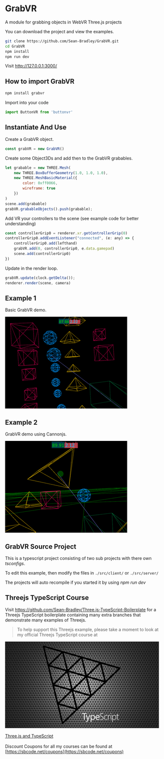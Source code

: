 # GrabVR

A module for grabbing objects in WebVR Three.js projects

You can download the project and view the examples.

``` bash
git clone https://github.com/Sean-Bradley/GrabVR.git
cd GrabVR
npm install
npm run dev
```

Visit http://127.0.0.1:3000/

## How to import GrabVR

```bash
npm install grabvr
```

Import into your code

``` javascript
import ButtonVR from 'buttonvr'
```

## Instantiate And Use

Create a GrabVR object.

```javascript
const grabVR = new GrabVR()
```

Create some Object3Ds and add then to the GrabVR grabables.

```javascript
let grabable = new THREE.Mesh(
    new THREE.BoxBufferGeometry(1.0, 1.0, 1.0),
    new THREE.MeshBasicMaterial({
        color: 0xff0066,
        wireframe: true
    })
)
scene.add(grabable)
grabVR.grabableObjects().push(grabable);
```

Add VR your controllers to the scene (see example code for better understanding)

```javascript
const controllerGrip0 = renderer.xr.getControllerGrip(0)
controllerGrip0.addEventListener("connected", (e: any) => {
    controllerGrip0.add(lefthand)
    grabVR.add(0, controllerGrip0, e.data.gamepad)
    scene.add(controllerGrip0)
})
```

Update in the render loop.

```javascript
grabVR.update(clock.getDelta());
renderer.render(scene, camera)
```

## Example 1

Basic GrabVR demo.

[![GrabVR Example 1](./dist/client/img/grabvr-1.gif)](https://sbcode.net/threejs/grabvr-1/)

## Example 2

GrabVR demo using Cannonjs.

[![GrabVR Example 2](./dist/client/img/grabvr-2.gif)](https://sbcode.net/threejs/grabvr-2/)

## GrabVR Source Project

This is a typescript project consisting of two sub projects with there own *tsconfigs*.

To edit this example, then modify the files in `./src/client/` or `./src/server/`

The projects will auto recompile if you started it by using *npm run dev*

## Threejs TypeScript Course

Visit https://github.com/Sean-Bradley/Three.js-TypeScript-Boilerplate for a Threejs TypeScript boilerplate containing many extra branches that demonstrate many examples of Threejs.

> To help support this Threejs example, please take a moment to look at my official Threejs TypeScript course at 

[![Threejs TypeScript Course](threejs-course-image.png)](https://www.udemy.com/course/threejs-tutorials/?referralCode=4C7E1DE91C3E42F69D0F)

  [Three.js and TypeScript](https://www.udemy.com/course/threejs-tutorials/?referralCode=4C7E1DE91C3E42F69D0F)<br/>  
  Discount Coupons for all my courses can be found at [https://sbcode.net/coupons](https://sbcode.net/coupons)

